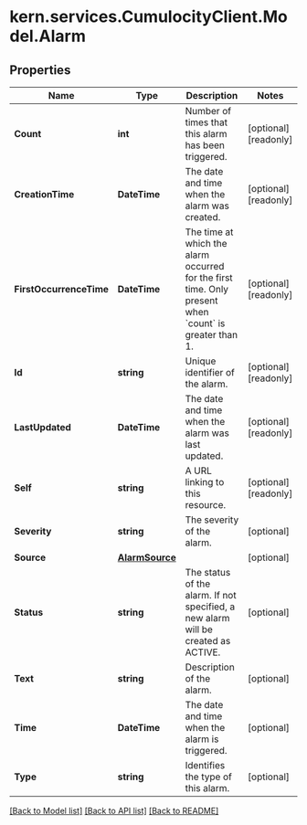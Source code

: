 # kern.services.CumulocityClient.Model.Alarm

## Properties

Name | Type | Description | Notes
------------ | ------------- | ------------- | -------------
**Count** | **int** | Number of times that this alarm has been triggered. | [optional] [readonly] 
**CreationTime** | **DateTime** | The date and time when the alarm was created. | [optional] [readonly] 
**FirstOccurrenceTime** | **DateTime** | The time at which the alarm occurred for the first time. Only present when &#x60;count&#x60; is greater than 1. | [optional] [readonly] 
**Id** | **string** | Unique identifier of the alarm. | [optional] [readonly] 
**LastUpdated** | **DateTime** | The date and time when the alarm was last updated. | [optional] [readonly] 
**Self** | **string** | A URL linking to this resource. | [optional] [readonly] 
**Severity** | **string** | The severity of the alarm. | [optional] 
**Source** | [**AlarmSource**](AlarmSource.md) |  | [optional] 
**Status** | **string** | The status of the alarm. If not specified, a new alarm will be created as ACTIVE. | [optional] 
**Text** | **string** | Description of the alarm. | [optional] 
**Time** | **DateTime** | The date and time when the alarm is triggered. | [optional] 
**Type** | **string** | Identifies the type of this alarm. | [optional] 

[[Back to Model list]](../README.md#documentation-for-models) [[Back to API list]](../README.md#documentation-for-api-endpoints) [[Back to README]](../README.md)

